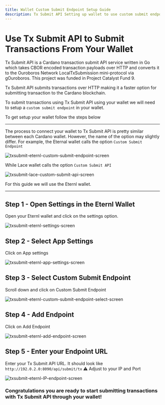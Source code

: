 ```yaml
---
title: Wallet Custom Submit Endpoint Setup Guide
description: Tx Submit API Setting up wallet to use custom submit endpoint.
---
```


# Use Tx Submit API to Submit Transactions From Your Wallet

Tx Submit API is a Cardano transaction submit API service written in Go which takes CBOR encoded transaction payloads over HTTP and converts it to the Ouroboros Network LocalTxSubmission mini-protocol via gOuroboros. This project was funded in Project Catalyst Fund 9.

Tx Submit API submits transactions over HTTP making it a faster option for submitting transaction to the Cardano blockchain.

To submit transactions using Tx Submit API using your wallet we will need to setup a `custom submit endpoint` in your wallet. 

To get setup your wallet follow the steps below

***

The process to connect your wallet to Tx Submit API is pretty similar between each Cardano wallet. However, the name of the option may slightly differ. For example, the Eternal wallet calls the option `Custom Submit Endpoint`

![txsubmit-eternl-custom-submit-endpoint-screen](/txsubmit-eternl-custom-submit-endpoint-screen.png)

While Lace wallet calls the option `Custom Submit API`

![txsubmit-lace-custom-submit-api-screen](/txsubmit-lace-custom-submit-api-screen.png)

For this guide we will use the Eternl wallet.

***

## Step 1 - Open Settings in the Eternl Wallet

Open your Eternl wallet and click on the settings option.

![txsubmit-eternl-settings-screen](/txsubmit-eternl-settings-screen.png)

## Step 2 - Select App Settings

Click on App settings

![txsubmit-eternl-app-settings-screen](/txsubmit-eternl-app-settings-screen.png)

## Step 3 - Select Custom Submit Endpoint

Scroll down and click on Custom Submit Endpoint

![txsubmit-eternl-custom-submit-endpoint-select-screen](/txsubmit-eternl-custom-submit-endpoint-select-screen.png)

## Step 4 - Add Endpoint

Click on Add Endpoint

![txsubmit-eternl-add-endpoint-screen](/txsubmit-eternl-add-endpoint-screen.png)

## Step 5 - Enter your Endpoint URL

Enter your Tx Submit API URL. It should look like `http://192.0.2.0:8090/api/submit/tx` ⚠️ Adjust to your IP and Port

![txsubmit-eternl-IP-endpoint-screen](/txsubmit-eternl-IP-endpoint-screen.png)

### Congratulations you are ready to start submitting transactions with Tx Submit API through your wallet!
